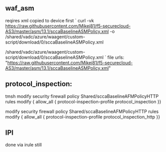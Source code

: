 waf_asm
-------
reqires xml copied to device first
`
curl -vk https://raw.githubusercontent.com/Mikej81/f5-securecloud-AS3/master/asm/13.1/sccaBaselineASMPolicy.xml -o /shared/vadc/azure/waagent/custom-script/download/0/sccaBaselineASMPolicy.xml

/shared/vadc/azure/waagent/custom-script/download/0/sccaBaselineASMPolicy.xml
`
file urls: "https://raw.githubusercontent.com/Mikej81/f5-securecloud-AS3/master/asm/13.1/sccaBaselineASMPolicy.xml"

protocol_inspection:
--------------------

tmsh modify security firewall policy Shared/sccaBaselineAFMPolicyHTTP rules modify { allow_all { protocol-inspection-profile protocol_inspection }}


modify security firewall policy Shared/sccaBaselineAFMPolicyHTTP rules modify { allow_all { protocol-inspection-profile protocol_inspection_http }}

IPI
---

done via irule still